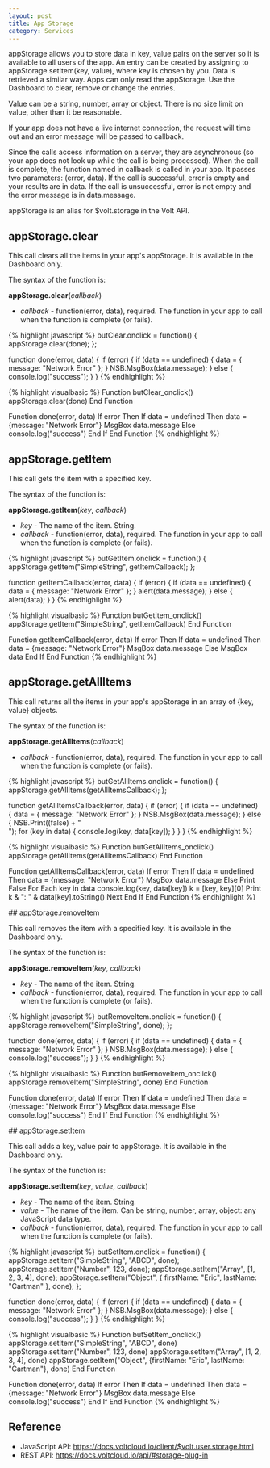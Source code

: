 ```yaml
---
layout: post
title: App Storage
category: Services
---
```


appStorage allows you to store data in key, value pairs on the server so it is available to all users of the app. An entry can be created by assigning to appStorage.setItem(key, value), where key is chosen by you. Data is retrieved a similar way. Apps can only read the appStorage. Use the Dashboard to clear, remove or change the entries.

Value can be a string, number, array or object. There is no size limit on value, other than it be reasonable.

If your app does not have a live internet connection, the request will time out and an error message will be passed to callback.

Since the calls access information on a server, they are asynchronous (so your app does not look up while the call is being processed). When the call is complete, the function named in callback is called in your app. It passes two parameters: (error, data). If the call is successful, error is empty and your results are in data. If the call is unsuccessful, error is not empty and the error message is in data.message.

appStorage is an alias for $volt.storage in the Volt API.

## appStorage.clear

This call clears all the items in your app's appStorage. It is available in the Dashboard only.

The syntax of the function is:

**appStorage.clear**(*callback*)

* *callback* - function(error, data), required. The function in your app to call when the function is complete (or fails).

<div class="code-tabs" data-languages="JavaScript,BASIC">

{% highlight javascript %}
butClear.onclick = function() {
    appStorage.clear(done);
};

function done(error, data) {
    if (error) {
        if (data == undefined) {
            data = {
                message: "Network Error"
            };
        }
        NSB.MsgBox(data.message);
    } else {
        console.log("success");
    }
}
{% endhighlight %}

{% highlight visualbasic %}
Function butClear_onclick()
  appStorage.clear(done)
End Function

Function done(error, data)
  If error Then
    If data = undefined Then data = {message: "Network Error"}
    MsgBox data.message
  Else
    console.log("success")
  End If
End Function
{% endhighlight %}

</div>

## appStorage.getItem

This call gets the item with a specified key.

The syntax of the function is:

**appStorage.getItem**(*key*, *callback*)

* *key* - The name of the item. String.
* *callback* - function(error, data), required. The function in your app to call when the function is complete (or fails).

<div class="code-tabs" data-languages="JavaScript,BASIC">

{% highlight javascript %}
butGetItem.onclick = function() {
    appStorage.getItem("SimpleString", getItemCallback);
};

function getItemCallback(error, data) {
    if (error) {
        if (data == undefined) {
            data = {
                message: "Network Error"
            };
        }
        alert(data.message);
    } else {
        alert(data);
    }
}
{% endhighlight %}

{% highlight visualbasic %}
Function butGetItem_onclick()
  appStorage.getItem("SimpleString", getItemCallback)
End Function

Function getItemCallback(error, data) 
  If error Then
    If data = undefined Then data = {message: "Network Error"}
    MsgBox data.message
  Else
    MsgBox data
  End If
End Function
{% endhighlight %}

</div>

## appStorage.getAllItems

This call returns all the items in your app's appStorage in an array of {key, value} objects.

The syntax of the function is:

**appStorage.getAllItems**(*callback*)

* *callback* - function(error, data), required. The function in your app to call when the function is complete (or fails).

<div class="code-tabs" data-languages="JavaScript,BASIC">

{% highlight javascript %}
butGetAllItems.onclick = function() {
    appStorage.getAllItems(getAllItemsCallback);
};

function getAllItemsCallback(error, data) {
    if (error) {
        if (data == undefined) {
            data = {
                message: "Network Error"
            };
        }
        NSB.MsgBox(data.message);
    } else {
        NSB.Print((false) + "<br>");
        for (key in data) {
            console.log(key, data[key]);
        }
    }
}
{% endhighlight %}

{% highlight visualbasic %}
Function butGetAllItems_onclick()
  appStorage.getAllItems(getAllItemsCallback)
End Function

Function getAllItemsCallback(error, data) 
  If error Then
    If data = undefined Then data = {message: "Network Error"}
    MsgBox data.message
  Else
    Print False
    For Each key in data
      console.log(key, data[key])
      k = [key, key][0]
      Print k & ": " & data[key].toString()
    Next
    End If
End Function
{% endhighlight %}

</div>
## appStorage.removeItem

This call removes the item with a specified key.  It is available in the Dashboard only.

The syntax of the function is:

**appStorage.removeItem**(*key*, *callback*)

* *key* - The name of the item. String.
* *callback* - function(error, data), required. The function in your app to call when the function is complete (or fails).

<div class="code-tabs" data-languages="JavaScript,BASIC">

{% highlight javascript %}
butRemoveItem.onclick = function() {
    appStorage.removeItem("SimpleString", done);
};

function done(error, data) {
    if (error) {
        if (data == undefined) {
            data = {
                message: "Network Error"
            };
        }
        NSB.MsgBox(data.message);
    } else {
        console.log("success");
    }
}
{% endhighlight %}

{% highlight visualbasic %}
Function butRemoveItem_onclick()
  appStorage.removeItem("SimpleString", done)
End Function

Function done(error, data)
  If error Then
    If data = undefined Then data = {message: "Network Error"}
    MsgBox data.message
  Else
    console.log("success")
  End If
End Function
{% endhighlight %}

</div>
## appStorage.setItem

This call adds a key, value pair to appStorage. It is available in the Dashboard only.

The syntax of the function is:

**appStorage.setItem**(*key*, *value*, *callback*)

* *key* - The name of the item. String.
* *value* - The name of the item. Can be string, number, array, object: any JavaScript data type.
* *callback* - function(error, data), required. The function in your app to call when the function is complete (or fails).

<div class="code-tabs" data-languages="JavaScript,BASIC">

{% highlight javascript %}
butSetItem.onclick = function() {
    appStorage.setItem("SimpleString", "ABCD", done);
    appStorage.setItem("Number", 123, done);
    appStorage.setItem("Array", [1, 2, 3, 4], done);
    appStorage.setItem("Object", {
        firstName: "Eric",
        lastName: "Cartman"
    }, done);
};

function done(error, data) {
    if (error) {
        if (data == undefined) {
            data = {
                message: "Network Error"
            };
        }
        NSB.MsgBox(data.message);
    } else {
        console.log("success");
    }
}
{% endhighlight %}

{% highlight visualbasic %}
Function butSetItem_onclick()
  appStorage.setItem("SimpleString", "ABCD", done)
  appStorage.setItem("Number", 123, done)
  appStorage.setItem("Array", [1, 2, 3, 4], done)
  appStorage.setItem("Object", {firstName: "Eric", lastName: "Cartman"}, done)
End Function

Function done(error, data)
  If error Then
    If data = undefined Then data = {message: "Network Error"}
    MsgBox data.message
  Else
    console.log("success")
  End If
End Function
{% endhighlight %}

</div>

## Reference

* JavaScript API: <https://docs.voltcloud.io/client/$volt.user.storage.html>
* REST API: <https://docs.voltcloud.io/api/#storage-plug-in>
